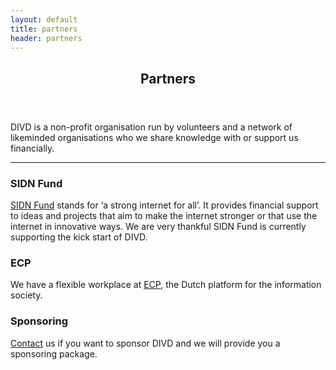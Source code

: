 ```yaml
---
layout: default
title: partners
header: partners
---
```

<header>
	<h2>Partners</h2>
</header>
DIVD is a non-profit organisation run by volunteers and a network of likeminded organisations who we share knowledge with or support us financially.  
<hr>

### SIDN Fund
[SIDN Fund](https://www.sidnfonds.nl/excerpt) stands for ‘a strong internet for all’. It provides financial support to ideas and projects that aim to make the internet stronger or that use the internet in innovative ways. We are very thankful SIDN Fund is currently supporting the kick start of DIVD. <br>
### ECP
We have a flexible workplace at [ECP](https://ecp.nl), the Dutch platform for the information society.<br>
### Sponsoring
[Contact](https://divd.nl/divd-nl/contact/) us if you want to sponsor DIVD and we will provide you a sponsoring package. <br>

